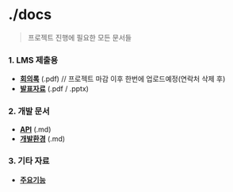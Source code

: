 # ./docs
> 프로젝트 진행에 필요한 모든 문서들


### 1. LMS 제출용
- [**회의록**](https://github.com/SSU-ServerProgramming/Job_Q-A/tree/main/docs/common/minutes) (.pdf) // 프로젝트 마감 이후 한번에 업로드예정(연락처 삭제 후)
- [**발표자료**](https://github.com/SSU-ServerProgramming/Job_Q-A/tree/main/docs/common) (.pdf / .pptx)

### 2. 개발 문서
- [**API**](https://github.com/SSU-ServerProgramming/Job_Q-A/blob/main/docs/backend/API.md) (.md)
- [**개발환경**](https://github.com/SSU-ServerProgramming/Job_Q-A/blob/main/docs/development/setup.md) (.md)

### 3. 기타 자료
- [**주요기능**](https://sudden-fiber-d99.notion.site/1c3bd606717780528fe8cf0b9df2a5db)
